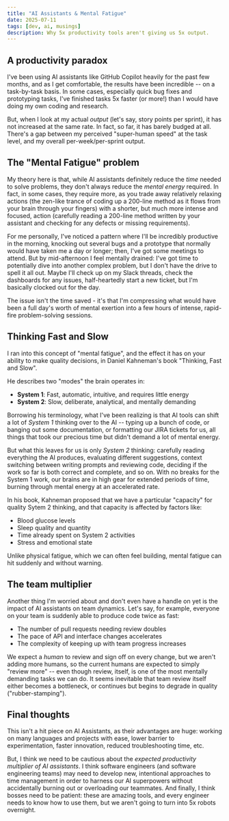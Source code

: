 ```yaml
---
title: "AI Assistants & Mental Fatigue"
date: 2025-07-11
tags: [dev, ai, musings]
description: Why 5x productivity tools aren't giving us 5x output.
---
```


## A productivity paradox

I've been using AI assistants like GitHub Copilot heavily for the past few months, and as I get comfortable, the results have been incredible -- on a task-by-task basis. In some cases, especially quick bug fixes and prototyping tasks, I've finished tasks 5x faster (or more!) than I would have doing my own coding and research.

But, when I look at my actual _output_ (let's say, story points per sprint), it has not increased at the same rate. In fact, so far, it has barely budged at all. There's a gap between my perceived "super-human speed" at the task level, and my overall per-week/per-sprint output.

## The "Mental Fatigue" problem

My theory here is that, while AI assistants definitely reduce the _time_ needed to solve problems, they don't always reduce the _mental energy_ required. In fact, in some cases, they require more, as you trade away relatively relaxing actions (the zen-like trance of coding up a 200-line method as it flows from your brain through your fingers) with a shorter, but much more intense and focused, action (carefully reading a 200-line method written by your assistant and checking for any defects or missing requirements).

For me personally, I've noticed a pattern where I'll be incredibly productive in the morning, knocking out several bugs and a prototype that normally would have taken me a day or longer; then, I've got some meetings to attend. But by mid-afternoon I feel mentally drained: I've got time to potentially dive into another complex problem, but I don't have the drive to spell it all out. Maybe I'll check up on my Slack threads, check the dashboards for any issues, half-heartedly start a new ticket, but I'm basically clocked out for the day.

The issue isn't the time saved - it's that I'm compressing what would have been a full day's worth of mental exertion into a few hours of intense, rapid-fire problem-solving sessions.

## Thinking Fast and Slow

I ran into this concept of "mental fatigue", and the effect it has on your ability to make quality decisions, in Daniel Kahneman's book "Thinking, Fast and Slow".

He describes two "modes" the brain operates in:

- **System 1**: Fast, automatic, intuitive, and requires little energy
- **System 2**: Slow, deliberate, analytical, and mentally demanding

Borrowing his terminology, what I've been realizing is that AI tools can shift a lot of _System 1_ thinking over to the AI -- typing up a bunch of code, or banging out some documentation, or formatting our JIRA tickets for us, all things that took our precious time but didn't demand a lot of mental energy.

But what this leaves for us is only _System 2_ thinking: carefully reading everything the AI produces, evaluating different suggestions, context switching between writing prompts and reviewing code, deciding if the work so far is both correct and complete, and so on. With no breaks for the System 1 work, our brains are in high gear for extended periods of time, burning through mental energy at an accelerated rate.

In his book, Kahneman proposed that we have a particular "capacity" for quality Sytem 2 thinking, and that capacity is affected by factors like:

- Blood glucose levels
- Sleep quality and quantity
- Time already spent on System 2 activities
- Stress and emotional state

Unlike physical fatigue, which we can often feel building, mental fatigue can hit suddenly and without warning.

## The team multiplier

Another thing I'm worried about and don't even have a handle on yet is the impact of AI assistants on team dynamics. Let's say, for example, everyone on your team is suddenly able to produce code twice as fast:

- The number of pull requests needing review doubles
- The pace of API and interface changes accelerates
- The complexity of keeping up with team progress increases

We expect a _human_ to review and sign off on every change, but we aren't adding more humans, so the current humans are expected to simply "review more" -- even though review, itself, is one of the most mentally demanding tasks we can do. It seems inevitable that team review itself either becomes a bottleneck, or continues but begins to degrade in quality ("rubber-stamping").

## Final thoughts

This isn't a hit piece on AI Assistants, as their advantages are huge: working on many languages and projects with ease, lower barrier to experimentation, faster innovation, reduced troubleshooting time, etc.

But, I think we need to be cautious about the _expected productivity multiplier of AI assistants_. I think software engineers (and software engineering teams) may need to develop new, intentional approaches to time management in order to harness our AI superpowers without accidentally burning out or overloading our teammates. And finally, I think bosses need to be patient: these are amazing tools, and every engineer needs to know how to use them, but we aren't going to turn into 5x robots overnight.
